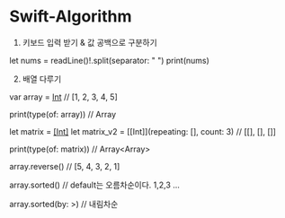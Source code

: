 # Swift-Algorithm

1. 키보드 입력 받기 & 값 공백으로 구분하기

let nums = readLine()!.split(separator: " ")
print(nums)


2. 배열 다루기

var array = [Int](1...5) // [1, 2, 3, 4, 5]

print(type(of: array)) // Array<Int>

let matrix = [[Int]]()
let matrix_v2 = [[Int]](repeating: [], count: 3) // [[], [], []]

print(type(of: matrix)) // Array<Array<Int>>

array.reverse() // [5, 4, 3, 2, 1]

array.sorted()  // default는 오름차순이다. 1,2,3 ...

array.sorted(by: >) // 내림차순

